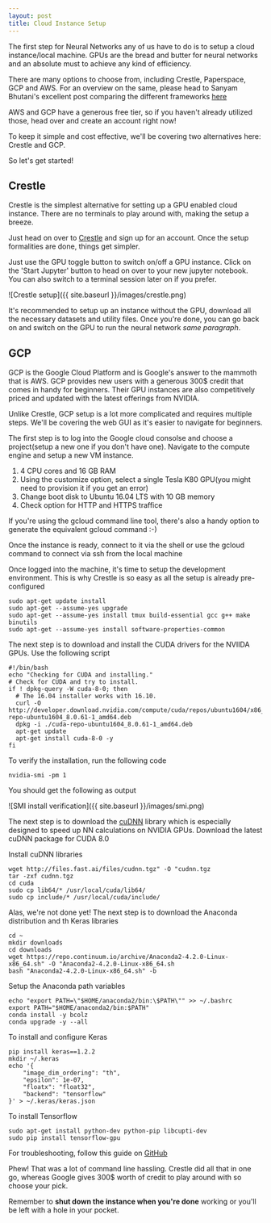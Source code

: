 ```yaml
---
layout: post
title: Cloud Instance Setup
---
```


The first step for Neural Networks any of us have to do is to setup a cloud instance/local machine. GPUs are the bread and butter for neural networks and an absolute must to achieve any kind of efficiency.

There are many options to choose from, including Crestle, Paperspace, GCP and AWS. For an overview on the same, please head to Sanyam Bhutani's excellent post comparing the different frameworks [here](https://medium.com/ai-saturdays/cloud-setup-tutorial-part-0-53d42dd4c733)

AWS and GCP have a generous free tier, so if you haven't already utilized those, head over and create an account right now!

To keep it simple and cost effective, we'll be covering two alternatives here: Crestle and GCP. 

So let's get started!

## Crestle

Crestle is the simplest alternative for setting up a GPU enabled cloud instance. There are no terminals to play around with, making the setup a breeze. 

Just head on over to [Crestle](https://www.crestle.com) and sign up for an account. Once the setup formalities are done, things get simpler.

Just use the GPU toggle button to switch on/off a GPU instance. Click on the 'Start Jupyter' button to head on over to your new jupyter notebook. You can also switch to a terminal session later on if you prefer.

![Crestle setup]({{ site.baseurl }}/images/crestle.png) 

It's recommended to setup up an instance without the GPU, download all the necessary datasets and utility files. Once you're done, you can go back on and switch on the GPU to run the neural network *same paragraph*.

## GCP 

GCP is the Google Cloud Platform and is Google's answer to the mammoth that is AWS. GCP provides new users with a generous 300$ credit that comes in handy for beginners. Their GPU instances are also competitively priced and updated with the latest offerings from NVIDIA.

Unlike Crestle, GCP setup is a lot more complicated and requires multiple steps. We'll be covering the web GUI as it's easier to navigate for beginners.

The first step is to log into the Google cloud consolse and choose a project(setup a new one if you don't have one). Navigate to the compute engine and setup a new VM instance. 

  1. 4 CPU cores and 16 GB RAM
  2. Using the customize option, select a single Tesla K80 GPU(you might need to provision it if you get an error)
  3. Change boot disk to Ubuntu 16.04 LTS with 10 GB memory
  4. Check option for HTTP and HTTPS traffice
  
 If you're using the gcloud command line tool, there's also a handy option to generate the equivalent gcloud command :-)
 
Once the instance is ready, connect to it via the shell or use the gcloud command to connect via ssh from the local machine

Once logged into the machine, it's time to setup the development environment. This is why Crestle is so easy as all the setup is already pre-configured 

```
sudo apt-get update install
sudo apt-get --assume-yes upgrade
sudo apt-get --assume-yes install tmux build-essential gcc g++ make binutils
sudo apt-get --assume-yes install software-properties-common
```

The next step is to download and install the CUDA drivers for the NVIIDA GPUs. Use the following script 

```
#!/bin/bash
echo "Checking for CUDA and installing."
# Check for CUDA and try to install.
if ! dpkg-query -W cuda-8-0; then
  # The 16.04 installer works with 16.10.
  curl -O http://developer.download.nvidia.com/compute/cuda/repos/ubuntu1604/x86_64/cuda-repo-ubuntu1604_8.0.61-1_amd64.deb
  dpkg -i ./cuda-repo-ubuntu1604_8.0.61-1_amd64.deb
  apt-get update
  apt-get install cuda-8-0 -y
fi
```

To verify the installation, run the following code
```
nvidia-smi -pm 1
```

You should get the following as output

![SMI install verification]({{ site.baseurl }}/images/smi.png) 

The next step is to download the [cuDNN](https://developer.nvidia.com/cudnn) library which is especially designed to speed up NN calculations on NVIDIA GPUs. Download the latest cuDNN package for CUDA 8.0

Install cuDNN libraries
```
wget http://files.fast.ai/files/cudnn.tgz" -O "cudnn.tgz
tar -zxf cudnn.tgz
cd cuda
sudo cp lib64/* /usr/local/cuda/lib64/
sudo cp include/* /usr/local/cuda/include/
```

Alas, we're not done yet! The next step is to download the Anaconda distribution and th Keras libraries
```
cd ~
mkdir downloads
cd downloads
wget https://repo.continuum.io/archive/Anaconda2-4.2.0-Linux-x86_64.sh" -O "Anaconda2-4.2.0-Linux-x86_64.sh
bash "Anaconda2-4.2.0-Linux-x86_64.sh" -b
```

Setup the Anaconda path variables 
```
echo "export PATH=\"$HOME/anaconda2/bin:\$PATH\"" >> ~/.bashrc
export PATH="$HOME/anaconda2/bin:$PATH"
conda install -y bcolz
conda upgrade -y --all
```

To install and configure Keras
```
pip install keras==1.2.2
mkdir ~/.keras
echo '{
    "image_dim_ordering": "th",
    "epsilon": 1e-07,
    "floatx": "float32",
    "backend": "tensorflow"
}' > ~/.keras/keras.json
```

To install Tensorflow
```
sudo apt-get install python-dev python-pip libcupti-dev
sudo pip install tensorflow-gpu
```

For troubleshooting, follow this guide on [GitHub](https://github.com/eshvk/gcp-dl)

Phew! That was a lot of command line hassling. Crestle did all that in one go, whereas Google gives 300$ worth of credit to play around with so choose your pick.

Remember to **shut down the instance when you're done** working or you'll be left with a hole in your pocket.
